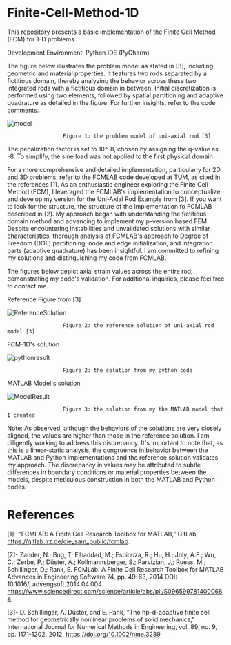 # Finite-Cell-Method-1D
This repository presents a basic implementation of the Finite Cell Method (FCM) for 1-D problems.

Development Environment: Python IDE (PyCharm)

The figure below illustrates the problem model as stated in [3], including geometric and material properties. It features two rods separated by a fictitious domain, thereby analyzing the behavior across these two integrated rods with a fictitious domain in between. Initial discretization is performed using two elements, followed by spatial partitioning and adaptive quadrature as detailed in the figure. For further insights, refer to the code comments.

![model](https://github.com/Edizhanssy/Finite-Cell-Method-1D/assets/128889535/cdcf2746-4f4c-4b28-8512-8302a813a203)

                      Figure 1: the problem model of uni-axial rod [3]

The penalization factor is set to 10^-8, chosen by assigning the q-value as -8. To simplify, the sine load was not applied to the first physical domain.

For a more comprehensive and detailed implementation, particularly for 2D and 3D problems, refer to the FCMLAB code developed at TUM, as cited in the references [1]. As an enthusiastic engineer exploring the Finite Cell Method (FCM), I leveraged the FCMLAB's implementation to conceptualize and develop my version for the Uni-Axial Rod Example from [3]. If you want to look for the structure, the structure of the implementation fo FCMLAB described in [2]. My approach began with understanding the fictitious domain method and advancing to implement my p-version based FEM. Despite encountering instabilities and unvalidated solutions with similar characteristics, thorough analysis of FCMLAB's approach to Degree of Freedom (DOF) partitioning, node and edge initialization, and integration parts (adaptive quadrature) has been insightful. I am committed to refining my solutions and distinguishing my code from FCMLAB.

The figures below depict axial strain values across the entire rod, demonstrating my code's validation. For additional inquiries, please feel free to contact me.

Reference Figure from [3]

![ReferenceSolution](https://github.com/Edizhanssy/Finite-Cell-Method-1D/assets/128889535/1e897611-8220-46e7-8e4a-d40dfeac499e)

                      Figure 2: the reference solution of uni-axial rod model [3]

FCM-1D's solution

![pythonresult](https://github.com/Edizhanssy/Finite-Cell-Method-1D/assets/128889535/1fa1a931-2658-4900-a7a7-8fa2315fee34)

                      Figure 2: the solution from my python code

MATLAB Model's solution

![ModelResult](https://github.com/Edizhanssy/Finite-Cell-Method-1D/assets/128889535/187777a7-6998-4625-8de2-f89f9209c3c3)

                      Figure 3: the solution from my the MATLAB model that I created
                      
Note: As observed, although the behaviors of the solutions are very closely aligned, the values are higher than those in the reference solution. I am diligently working to address this discrepancy. It's important to note that, as this is a linear-static analysis, the congruence in behavior between the MATLAB and Python implementations and the reference solution validates my approach. The discrepancy in values may be attributed to subtle differences in boundary conditions or material properties between the models, despite meticulous construction in both the MATLAB and Python codes.

# References

[1]- “FCMLAB: A Finite Cell Research Toolbox for MATLAB,” GitLab, https://gitlab.lrz.de/cie_sam_public/fcmlab. 

[2]- Zander, N.; Bog, T; Elhaddad, M.; Espinoza, R.; Hu, H.; Joly, A.F.; Wu, C.; Zerbe, P.; Düster, A.; Kollmannsberger, S.; Parvizian, J.; Ruess, M.; Schillinger, D.; Rank, E. 
FCMLab: A Finite Cell Research Toolbox for MATLAB 
Advances in Engineering Software 74, pp. 49-63, 2014 
DOI: 10.1016/j.advengsoft.2014.04.004 
https://www.sciencedirect.com/science/article/abs/pii/S0965997814000684

[3]- D. Schillinger, A. Düster, and E. Rank, "The hp-d-adaptive finite cell method for geometrically nonlinear problems of solid mechanics," International Journal for Numerical Methods in Engineering, vol. 89, no. 9, pp. 1171-1202, 2012, https://doi.org/10.1002/nme.3289

